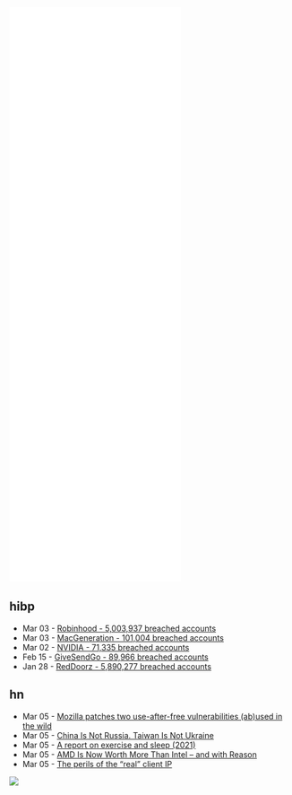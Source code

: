 ![Metrics](https://raw.githubusercontent.com/phixion/phixion/master/metrics.svg)

## hibp

<!--
for https://github.com/phixion/phixion/blob/main/.github/workflows/feeds.yml
-->
<!--START_SECTION:haveibeenpwnd-->
- Mar 03 - [Robinhood - 5,003,937 breached accounts](https://haveibeenpwned.com/PwnedWebsites#Robinhood)
- Mar 03 - [MacGeneration - 101,004 breached accounts](https://haveibeenpwned.com/PwnedWebsites#MacGeneration)
- Mar 02 - [NVIDIA - 71,335 breached accounts](https://haveibeenpwned.com/PwnedWebsites#NVIDIA)
- Feb 15 - [GiveSendGo - 89,966 breached accounts](https://haveibeenpwned.com/PwnedWebsites#GiveSendGo)
- Jan 28 - [RedDoorz - 5,890,277 breached accounts](https://haveibeenpwned.com/PwnedWebsites#RedDoorz)
<!--END_SECTION:haveibeenpwnd-->

## hn

<!--
for https://github.com/phixion/phixion/blob/main/.github/workflows/feeds.yml
-->
<!--START_SECTION:hn-->
- Mar 05 - [Mozilla patches two use-after-free vulnerabilities (ab)used in the wild](https://www.mozilla.org/en-US/security/advisories/mfsa2022-09/)
- Mar 05 - [China Is Not Russia. Taiwan Is Not Ukraine](https://www.usip.org/publications/2022/03/china-not-russia-taiwan-not-ukraine)
- Mar 05 - [A report on exercise and sleep (2021)](https://rubenerd.com/a-report-on-exercise-and-sleep/)
- Mar 05 - [AMD Is Now Worth More Than Intel – and with Reason](https://seekingalpha.com/article/4493003-amd-worth-more-than-intel)
- Mar 05 - [The perils of the “real” client IP](https://adam-p.ca/blog/2022/03/x-forwarded-for/)
<!--END_SECTION:hn-->

<!--
for https://yhype.me
-->
![](https://hit.yhype.me/github/profile?user_id=13013670)
